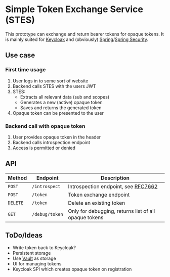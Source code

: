 # Simple Token Exchange Service (STES)

This prototype can exchange and return bearer tokens for opaque tokens. It is mainly suited for [Keycloak](https://www.keycloak.org/) and (obviously) [Spring](https://spring.io/projects/spring-framework)/[Spring Security](https://spring.io/projects/spring-security).

## Use case

### First time usage

1. User logs in to some sort of website
2. Backend calls STES with the users JWT
3. STES: 
    * Extracts all relevant data (sub and scopes)
    * Generates a new (active) opaque token
    * Saves and returns the generated token
4. Opaque token can be presented to the user

### Backend call with opaque token

1. User provides opaque token in the header
2. Backend calls introspection endpoint
3. Access is permitted or denied

## API

| Method | Endpoint | Description |
|----------|--------|-------------|
|`POST`|`/introspect`|Introspection endpoint, see [RFC7662](https://tools.ietf.org/html/rfc7662)|
|`POST`|`/token`|Token exchange endpoint|
|`DELETE`|`/token`|Delete an existing token|
|`GET`|`/debug/token`|Only for debugging, returns list of all opaque tokens|

## ToDo/Ideas

* Write token back to Keycloak?
* Persistent storage
* Use [Vault](https://www.vaultproject.io/) as storage
* UI for managing tokens
* Keycloak SPI which creates opaque token on registration
